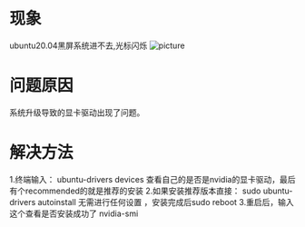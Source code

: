 # 现象
ubuntu20.04黑屏系统进不去,光标闪烁
![picture](https://picx.zhimg.com/70/v2-8e031442fc8b1cd8fcfe18fc28aec9a7_1440w.avis?source=172ae18b&biz_tag=Post)

# 问题原因
系统升级导致的显卡驱动出现了问题。

# 解决方法
1.终端输入：
ubuntu-drivers devices
查看自己的是否是nvidia的显卡驱动，最后有个recommended的就是推荐的安装
2.如果安装推荐版本直接：
sudo ubuntu-drivers autoinstall
无需进行任何设置 ，安装完成后sudo reboot
3.重启后，输入这个查看是否安装成功了
nvidia-smi
